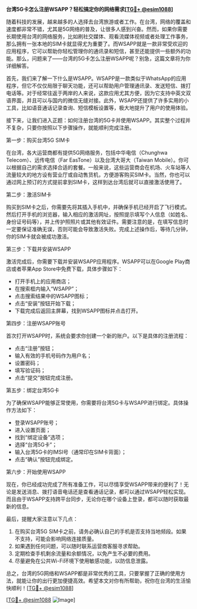 **台湾5G卡怎么注册WSAPP？轻松搞定你的网络需求[[TG💪+ @esim1088](https://t.me/s/esim1088)]**

随着科技的发展，越来越多的人选择去台湾旅游或者工作。在台湾，网络的覆盖和速度都非常不错，尤其是5G网络的普及，让很多人感到兴奋。然而，如果你需要长期使用台湾的网络服务，比如刷社交媒体、观看流媒体视频或者处理工作事务，那么拥有一张本地的SIM卡就显得尤为重要了。而WSAPP就是一款非常受欢迎的应用程序，它可以帮助你轻松管理你的通讯录和短信，甚至还能提供一些额外的功能。那么，问题来了——台湾的5G卡怎么注册WSAPP呢？别急，这篇文章将为你详细解答。

首先，我们来了解一下什么是WSAPP。WSAPP是一款类似于WhatsApp的应用程序，但它不仅仅局限于聊天功能，还可以帮助用户管理通讯录、发送短信、拨打电话等。对于经常往返于两岸的人来说，这款应用尤其方便，因为它支持中英文双语界面，并且可以与国内的微信无缝对接。此外，WSAPP还提供了许多实用的小工具，比如语音通话记录查询、短信模板设置等，极大地提升了用户的使用体验。

接下来，让我们进入正题：如何注册台湾的5G卡并使用WSAPP。其实整个过程并不复杂，只要你按照以下步骤操作，就能顺利完成注册。

第一步：购买台湾5G SIM卡

在台湾，各大运营商都有提供5G网络服务，包括中华电信（Chunghwa Telecom）、远传电信（Far EasTone）以及台湾大哥大（Taiwan Mobile）。你可以根据自己的需求选择合适的套餐。一般来说，这些运营商会在机场、火车站等人流量较大的地方设有营业厅或自动售货机，方便游客购买SIM卡。当然，你也可以通过网上预订的方式提前拿到SIM卡，这样到达台湾后就可以直接激活使用了。

第二步：激活SIM卡

购买到SIM卡之后，你需要先将其插入手机中，并确保手机已经开启了飞行模式。然后打开手机的浏览器，输入相应的激活网址，按照提示填写个人信息（如姓名、身份证号码等），并上传护照照片或其他有效证件。需要注意的是，在填写信息时一定要保证准确无误，否则可能会导致激活失败。完成上述操作后，等待几分钟，你的SIM卡就会被成功激活。

第三步：下载并安装WSAPP

激活完成后，你需要下载并安装WSAPP应用程序。WSAPP可以在Google Play商店或者苹果App Store中免费下载，具体步骤如下：

- 打开手机上的应用商店；
- 在搜索框内输入“WSAPP”；
- 点击搜索结果中的WSAPP图标；
- 点击“安装”按钮开始下载；
- 下载完成后返回主屏幕，找到WSAPP图标并点击打开。

第四步：注册WSAPP账号

首次打开WSAPP时，系统会要求你创建一个新的账户。以下是具体的注册流程：

- 点击“注册”按钮；
- 输入有效的手机号码作为用户名；
- 设置密码；
- 填写验证码；
- 点击“提交”按钮完成注册。

第五步：绑定台湾5G卡

为了确保WSAPP能够正常使用，你需要将台湾5G卡与WSAPP进行绑定。具体操作方法如下：

- 登录WSAPP账号；
- 进入设置页面；
- 找到“绑定设备”选项；
- 选择“台湾5G卡”；
- 输入台湾5G卡的IMSI号（通常印在SIM卡背面）；
- 点击“确认”按钮完成绑定。

第六步：开始使用WSAPP

现在，你已经成功完成了所有准备工作，可以尽情享受WSAPP带来的便利了！无论是发送消息、拨打语音电话还是查看通话记录，都可以通过WSAPP轻松实现。而且由于WSAPP支持跨平台同步，无论你在哪个设备上登录，都可以随时获取最新的信息。

最后，提醒大家注意以下几点：

1. 在购买台湾5G SIM卡之前，请务必确认自己的手机是否支持当地频段。如果不支持，可能会影响网络连接质量。
2. 如果遇到任何问题，可以随时联系运营商客服寻求帮助。
3. 定期检查手机剩余流量和余额情况，以免产生不必要的费用。
4. 尽量避免在公共Wi-Fi环境下使用敏感功能，以防信息泄露。

总之，台湾的5G网络和WSAPP都是非常优秀的工具，只要掌握了正确的使用方法，就能让你的出行更加便捷高效。希望本文对你有所帮助，祝你在台湾的生活愉快顺利！[[TG💪+ @esim1088](https://t.me/s/esim1088)]

[[TG💪+ @esim1088](https://t.me/s/esim1088) ![Image](https://i.postimg.cc/4NQfJmqS/Snipaste-2025-05-13-00-14-12.png)]